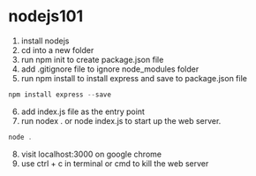 # nodejs101 

1. install nodejs
2. cd into a new folder
3. run npm init to create package.json file
4. add .gitignore file to ignore node_modules folder
5. run npm install to install express and save to package.json file 
```js
npm install express --save
```
6. add index.js file as the entry point
7. run nodex . or node index.js to start up the web server.
```js
node .
```
8. visit localhost:3000 on google chrome
9. use ctrl + c in terminal or cmd to kill the web server